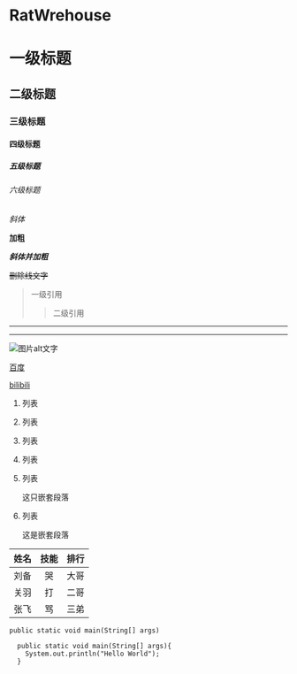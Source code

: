 # RatWrehouse
# 一级标题

## 二级标题

### 三级标题

#### 四级标题

##### 五级标题

###### 六级标题

*斜体*

**加粗**

***斜体并加粗***

~~删除线文字~~

> 一级引用
>
> > 二级引用



___

***

![图片alt文字](https://timgsa.baidu.com/timg?image&quality=80&size=b9999_10000&sec=1559798937748&di=aaaa2bef5398fb392874e52421feb873&imgtype=0&src=http%3A%2F%2Fhbimg.b0.upaiyun.com%2Ff8b28a79d598c9a7597a5bec93cf64b8e2f5589435839-ejtiMv_fw658 "美女")



[百度](http://www.baidu.com)

[bilibili](http://www.bilibili.com)

1. 列表

2. 列表

3. 列表

4. 列表

5. 列表

   这只嵌套段落

6. 列表

   这是嵌套段落



姓名|技能|排行
:--|:--:|--:
刘备|哭|大哥
关羽|打|二哥
张飞|骂|三弟


`public static void main(String[] args)`


```
  public static void main(String[] args){
    System.out.println("Hello World");
  }
```
